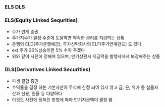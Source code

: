 ### ELS DLS



### ELS(Equity Linked Sequrities)

* 주가 연계 증권
* 주가지수가 일정 수준에 도달하면 약속한 금리를 지급하는 상품
* 은행의 ELD(주가은행예금), 투자신탁회사의 ELF(주가연계펀드) 도 있다.
* ex) 주가 20%상승이면 5% 수익 주겠다
* 위와 같이 사전에 정해져 있으며, 만기상환시 지금액을 발행사에서 보장해주는 상품







### DLS(Derivatives Linked Securities)

* 파생 결합 증권
* 수익률을 결정 하는 기본자산이 주식에 한정 되어 있지 않고 금, 은, 유가 등 실물자산과 신용, 환율 등 다양하다 
* 이것도 사전에 정해진 방법에 따라 만기지급액이 결정 됌
